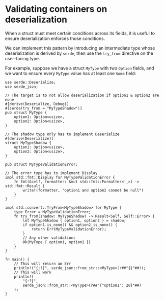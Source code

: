 # Validating containers on deserialization

When a struct must meet certain conditions across its fields, it is
useful to ensure deserialization enforces those conditions.

We can implement this pattern by introducing an intermediate type whose
deserialization is derived by `serde`, then use the `try_from` directive
on the user-facing type.

For example, suppose we have a struct `MyType` with two `Option` fields,
and we want to ensure every `MyType` value has at least one `Some` field:

```
use serde::Deserialize;
use serde_json;

// The target is to not allow deserialization if option1 & option2 are none
#[derive(Deserialize, Debug)]
#[serde(try_from = "MyTypeShadow")]
pub struct MyType {
    option1: Option<usize>,
    option2: Option<usize>,
}

// The shadow type only has to implement Deserialize
#[derive(Deserialize)]
struct MyTypeShadow {
    option1: Option<usize>,
    option2: Option<usize>,
}

pub struct MyTypeValidationError;

// The error type has to implement Display
impl std::fmt::Display for MyTypeValidationError {
    fn fmt(&self, formatter: &mut std::fmt::Formatter<'_>) -> std::fmt::Result {
        write!(formatter, "option1 and option2 cannot be null")
    }
}

impl std::convert::TryFrom<MyTypeShadow> for MyType {
    type Error = MyTypeValidationError;
    fn try_from(shadow: MyTypeShadow) -> Result<Self, Self::Error> {
        let MyTypeShadow { option1, option2 } = shadow;
        if option1.is_none() && option2.is_none() {
            return Err(MyTypeValidationError);
        }
        // Any other validations
        Ok(MyType { option1, option2 })
    }
}

fn main() {
    // This will return an Err
    println!("{:?}", serde_json::from_str::<MyType>(r##"{}"##));
    // This will work
    println!(
        "{:?}",
        serde_json::from_str::<MyType>(r##"{"option1": 20}"##)
    );
}
```
